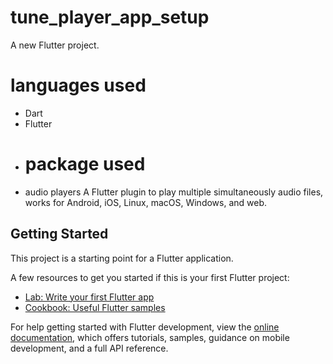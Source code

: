 # tune_player_app_setup

A new Flutter project.
# languages used
- Dart
- Flutter
- # package used
- audio players
 A Flutter plugin to play multiple simultaneously audio files, works for Android, iOS, Linux, macOS, Windows, and web.
## Getting Started

This project is a starting point for a Flutter application.

A few resources to get you started if this is your first Flutter project:

- [Lab: Write your first Flutter app](https://docs.flutter.dev/get-started/codelab)
- [Cookbook: Useful Flutter samples](https://docs.flutter.dev/cookbook)

For help getting started with Flutter development, view the
[online documentation](https://docs.flutter.dev/), which offers tutorials,
samples, guidance on mobile development, and a full API reference.
